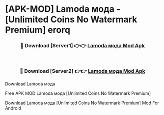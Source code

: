 # [APK-MOD] Lamoda  мода - [Unlimited Coins No Watermark Premium] erorq



<div align="center">
<h3>🔴 Download [Server1] 👉👉 <a href="https://momento.my/?title=Lamoda__мода">Lamoda  мода Mod Apk</a></h3><br>

<h3>🔴 Download [Server2] 👉👉 <a href="https://momento.my/?title=Lamoda__мода">Lamoda  мода Mod Apk</a></h3>
</div>



Download Lamoda  мода 

Free APK MOD Lamoda  мода [Unlimited Coins No Watermark Premium]

Download Lamoda  мода [Unlimited Coins No Watermark Premium] Mod For Android
